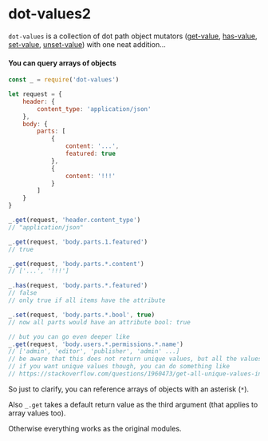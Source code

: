 dot-values2
===========
`dot-values` is a collection of dot path object mutators ([get-value](https://www.npmjs.com/package/get-value), [has-value](https://www.npmjs.com/package/has-value), [set-value](https://www.npmjs.com/package/set-value), [unset-value](https://www.npmjs.com/package/unset-value)) with one neat addition...

#### You can query arrays of objects

```js
const _ = require('dot-values')

let request = {
	header: {
    	content_type: 'application/json'
    },
    body: {
    	parts: [
	        {
            	content: '...',
                featured: true
            },
            {
            	content: '!!!'
            }
        ]
    }
}

_.get(request, 'header.content_type')
// "application/json"

_.get(request, 'body.parts.1.featured')
// true

_.get(request, 'body.parts.*.content')
// ['...', '!!!']

_.has(request, 'body.parts.*.featured')
// false
// only true if all items have the attribute

_.set(request, 'body.parts.*.bool', true)
// now all parts would have an attribute bool: true

// but you can go even deeper like
_.get(request, 'body.users.*.permissions.*.name')
// ['admin', 'editor', 'publisher', 'admin' ...]
// be aware that this does not return unique values, but all the values in order
// if you want unique values though, you can do something like
// https://stackoverflow.com/questions/1960473/get-all-unique-values-in-an-array-remove-duplicates
```

So just to clarify, you can reference arrays of objects with an asterisk (`*`).

Also `_.get` takes a default return value as the third argument (that applies to array values too).

Otherwise everything works as the original modules.
